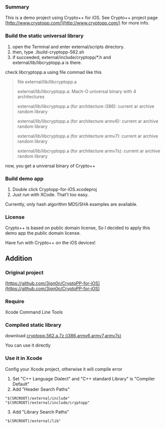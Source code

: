 ### Summary

This is a demo project using Crypto++ for iOS.
See Crypto++ project page [http://www.cryptopp.com/](http://www.cryptopp.com/) for more info.

### Build the static universal library

1. open the Terminal and enter external/scripts directory.
2. then, type ./build-cryptopp-562.sh
3. if succeeded, external/include/cryptopp/*.h and external/lib/libcryptopp.a is there. 

check libcryptopp.a using file commad like this

> file external/lib/libcryptopp.a
> 
> external/lib/libcryptopp.a: Mach-O universal binary with 4 architectures
> 
> external/lib/libcryptopp.a (for architecture i386):	current ar archive random library
> 
> external/lib/libcryptopp.a (for architecture armv6):	current ar archive random library
> 
> external/lib/libcryptopp.a (for architecture armv7):	current ar archive random library
> 
> external/lib/libcryptopp.a (for architecture armv7s):	current ar archive random library
      
now, you get a universal binary of Crypto++

### Build demo app

1. Double click Cryptopp-for-iOS.xcodeproj
2. Just run with XCode. That't too easy.

Currently, only hash algorithm MD5/SHA examples are available.

### License

Crypto++ is based on public domain license, 
So I decided to apply this demo app the public domain license.

Have fun with Crypto++ on the iOS devices!

Addition
--------

### Original project

[https://github.com/3ign0n/CryptoPP-for-iOS](https://github.com/3ign0n/CryptoPP-for-iOS)

### Require
 
Xcode Command Line Tools

### Compiled static library

download [cryptopp.562.a.7z (i386,armv6,armv7,armv7s)](http://pan.baidu.com/share/link?shareid=169474345&uk=993244828)

You can use it directly

### Use it in Xcode

Config your Xcode project, otherwise it will compile error

1. Set "C++ Language Dialect" and "C++ standard Library" is "Compiler Default"
2. Add "Header Search Paths"

```
"$(SRCROOT)/external/include"
"$(SRCROOT)/external/include/cryptopp"
``` 

3. Add "Library Search Paths"

```
"$(SRCROOT)/external/lib"
``` 